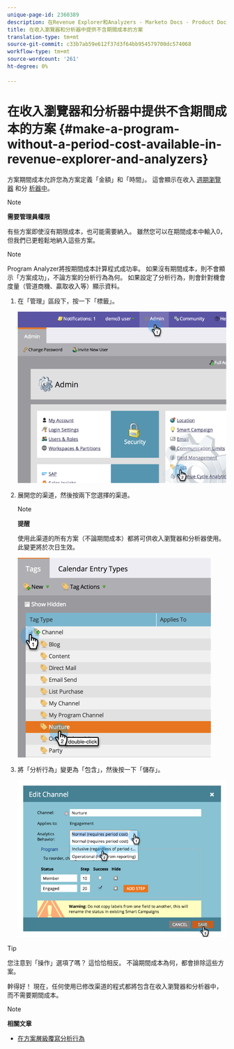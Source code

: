 ```yaml
---
unique-page-id: 2360389
description: 在Revenue Explorer和Analyzers - Marketo Docs - Product Documentation中提供不含期間成本的計畫
title: 在收入瀏覽器和分析器中提供不含期間成本的方案
translation-type: tm+mt
source-git-commit: c33b7ab59e612f37d3f64bb954579700dc574068
workflow-type: tm+mt
source-wordcount: '261'
ht-degree: 0%

---
```



# 在收入瀏覽器和分析器中提供不含期間成本的方案 {#make-a-program-without-a-period-cost-available-in-revenue-explorer-and-analyzers}

方案期間成本允許您為方案定義「金額」和「時間」。 這會顯示在收入 [週期瀏覽器](http://docs.marketo.com/display/docs/revenue+cycle+analytics) 和分 [析器中](../../../../product-docs/reporting/revenue-cycle-analytics/opportunity-influence-analyzer/tell-the-marketing-story-with-an-opportunity-influence-analyzer.md)。

>[!NOTE]
>
>**需要管理員權限**

有些方案即使沒有期限成本，也可能需要納入。 雖然您可以在期間成本中輸入0，但我們已更輕鬆地納入這些方案。

>[!NOTE]
>
>Program Analyzer將按期間成本計算程式成功率。 如果沒有期間成本，則不會顯示「方案成功」，不論方案的分析行為為何。 如果設定了分析行為，則會針對機會度量（管道商機、贏取收入等）顯示資料。

1. 在「管理」區段下，按一下「標籤」。

   ![](assets/image2014-9-17-12-3a35-3a32.png)

1. 展開您的渠道，然後按兩下您選擇的渠道。

   >[!NOTE]
   >
   >**提醒**
   >
   >使用此渠道的所有方案（不論期間成本）都將可供收入瀏覽器和分析器使用。 此變更將於次日生效。

   ![](assets/image2014-9-17-12-3a36-3a7.png)

1. 將「分析行為」變更為「包含」，然後按一下「儲存」。

   ![](assets/image2014-9-17-12-3a36-3a13.png)

>[!TIP]
>
>您注意到「操作」選項了嗎？ 這恰恰相反。 不論期間成本為何，都會排除這些方案。

幹得好！ 現在，任何使用已修改渠道的程式都將包含在收入瀏覽器和分析器中，而不需要期間成本。

>[!NOTE]
>
>**相關文章**
>
>* [在方案層級覆寫分析行為](override-analytics-behavior-at-the-program-level.md)

>



